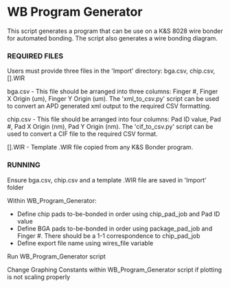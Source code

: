 # WB Program Generator #

This script generates a program that can be use on a K&S 8028 wire bonder for automated bonding.  The script also
generates a wire bonding diagram.

### REQUIRED FILES ###

Users must provide three files in the 'Import' directory: bga.csv, chip.csv, [].WIR

bga.csv - This file should be arranged into three columns: Finger #, Finger X Origin (um),
Finger Y Origin (um).  The 'xml_to_csv.py' script can be used to convert an APD generated xml output to the required
CSV formatting.

chip.csv - This file should be arranged into four columns: Pad ID value, Pad #, Pad X Origin (nm), Pad Y Origin (nm).
The 'cif_to_csv.py' script can be used to convert a CIF file to the required CSV format.

[].WIR - Template .WIR file copied from any K&S Bonder program.

### RUNNING ###

Ensure bga.csv, chip.csv and a template .WIR file are saved in 'Import' folder

Within WB_Program_Generator:
* Define chip pads to-be-bonded in order using chip_pad_job and Pad ID value
* Define BGA pads to-be-bonded in order using package_pad_job and Finger #.  There should be a 1-1 correspondence to
chip_pad_job
* Define export file name using wires_file variable

Run WB_Program_Generator script

Change Graphing Constants within WB_Program_Generator script if plotting is not scaling properly


